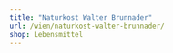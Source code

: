 ```yaml
---
title: "Naturkost Walter Brunnader"
url: /wien/naturkost-walter-brunnader/
shop: Lebensmittel
---
```

